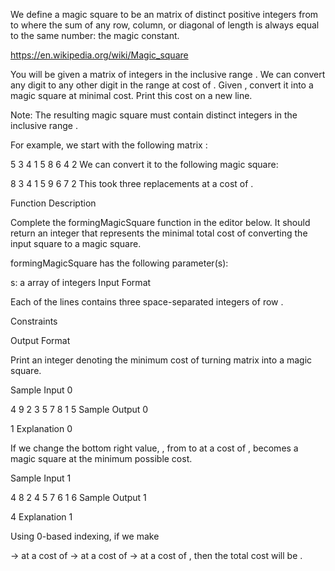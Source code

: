 We define a magic square to be an  matrix of distinct positive integers from  to  where the sum of any row, column, or diagonal of length  is always equal to the same number: the magic constant.

https://en.wikipedia.org/wiki/Magic_square

You will be given a  matrix  of integers in the inclusive range . We can convert any digit  to any other digit  in the range  at cost of . Given , convert it into a magic square at minimal cost. Print this cost on a new line.

Note: The resulting magic square must contain distinct integers in the inclusive range .

For example, we start with the following matrix :

5 3 4
1 5 8
6 4 2
We can convert it to the following magic square:

8 3 4
1 5 9
6 7 2
This took three replacements at a cost of .

Function Description

Complete the formingMagicSquare function in the editor below. It should return an integer that represents the minimal total cost of converting the input square to a magic square.

formingMagicSquare has the following parameter(s):

s: a  array of integers
Input Format

Each of the lines contains three space-separated integers of row .

Constraints

Output Format

Print an integer denoting the minimum cost of turning matrix  into a magic square.

Sample Input 0

4 9 2
3 5 7
8 1 5
Sample Output 0

1
Explanation 0

If we change the bottom right value, , from  to  at a cost of ,  becomes a magic square at the minimum possible cost.

Sample Input 1

4 8 2
4 5 7
6 1 6
Sample Output 1

4
Explanation 1

Using 0-based indexing, if we make

-> at a cost of 
-> at a cost of 
-> at a cost of ,
then the total cost will be .
